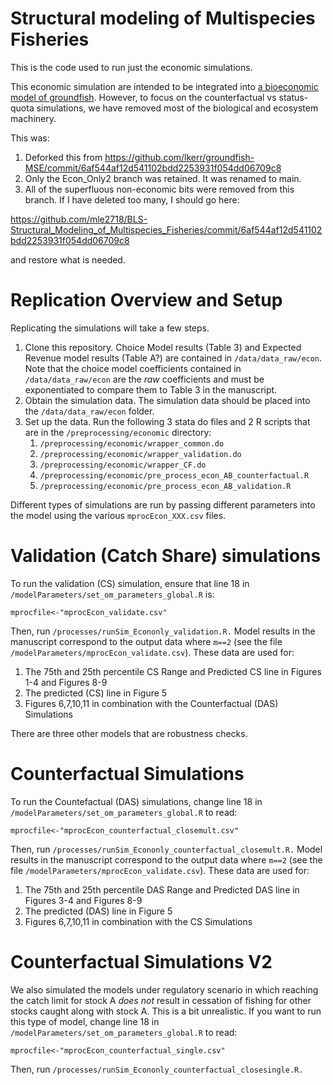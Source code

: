 # Structural modeling of Multispecies Fisheries

This is the code used to run just the economic simulations.

This economic simulation are intended to be integrated into [a bioeconomic model of groundfish](https://github.com/lkerr/groundfish-MSE).  However, to focus on the counterfactual vs status-quota simulations, we have removed most of the biological and ecosystem machinery.

This was:
1.  Deforked this from https://github.com/lkerr/groundfish-MSE/commit/6af544af12d541102bdd2253931f054dd06709c8
2.  Only the Econ_Only2 branch was retained. It was renamed to main. 
3.  All of the superfluous non-economic bits were removed from this branch. If I have deleted too many, I should go here:

https://github.com/mle2718/BLS-Structural_Modeling_of_Multispecies_Fisheries/commit/6af544af12d541102bdd2253931f054dd06709c8

and restore what is needed.


# Replication Overview and Setup
Replicating the simulations will take a few steps.
1. Clone this repository. Choice Model results (Table 3) and Expected Revenue model results (Table A?) are contained in ``/data/data_raw/econ``.  Note that the choice model coefficients contained in ``/data/data_raw/econ`` are the *raw* coefficients and must be exponentiated to compare them to Table 3 in the manuscript.   
2. Obtain the simulation data. The simulation data should be placed into the ``/data/data_raw/econ`` folder.
3. Set up the data. Run the following 3 stata do files and 2 R scripts that are in the ``/preprocessing/economic`` directory:
   1.  ``/preprocessing/economic/wrapper_common.do``
   2.  ``/preprocessing/economic/wrapper_validation.do``
   3.  ``/preprocessing/economic/wrapper_CF.do``
   4.  ``/preprocessing/economic/pre_process_econ_AB_counterfactual.R``
   5.  ``/preprocessing/economic/pre_process_econ_AB_validation.R``


Different types of simulations are run by passing different parameters into the model using the various  ``mprocEcon_XXX.csv`` files.
 
# Validation (Catch Share) simulations
To run the validation (CS) simulation, ensure that line 18 in  ``/modelParameters/set_om_parameters_global.R`` is:
```
mprocfile<-"mprocEcon_validate.csv"
```

Then, run  ``/processes/runSim_Econonly_validation.R.``  Model results in the manuscript correspond to the output data where ``m==2`` (see the file ``/modelParameters/mprocEcon_validate.csv``).  These data are used for:
1.  The 75th and 25th percentile CS Range and Predicted CS line in Figures 1-4 and Figures 8-9 
2.  The predicted (CS) line in Figure 5
3.  Figures 6,7,10,11 in combination with the Counterfactual (DAS) Simulations  

There are three other models that are robustness checks.  

# Counterfactual Simulations 
To run the Countefactual (DAS) simulations, change line 18 in  ``/modelParameters/set_om_parameters_global.R`` to read:
```
mprocfile<-"mprocEcon_counterfactual_closemult.csv"
```
Then, run  ``/processes/runSim_Econonly_counterfactual_closemult.R.``  Model results in the manuscript correspond to the output data where ``m==2`` (see the file ``/modelParameters/mprocEcon_validate.csv``).  These data are used for:
1.  The 75th and 25th percentile DAS Range and Predicted DAS line in Figures 3-4 and Figures 8-9 
2.  The predicted (DAS) line in Figure 5
3.  Figures 6,7,10,11 in combination with the CS Simulations  

# Counterfactual Simulations V2
We also simulated the models under regulatory scenario in which reaching the catch limit for stock A *does not* result in cessation of fishing for other stocks caught along with stock A.  This is a bit unrealistic.  If you want to run this type of model, change line 18 in  ``/modelParameters/set_om_parameters_global.R`` to read:
```
mprocfile<-"mprocEcon_counterfactual_single.csv"
```

Then, run  ``/processes/runSim_Econonly_counterfactual_closesingle.R.`` 
